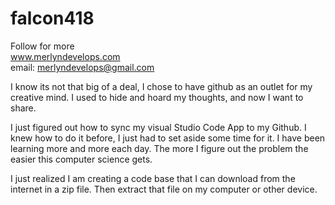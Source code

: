 # falcon418
Follow for more<br>
www.merlyndevelops.com<br>
email: merlyndevelops@gmail.com<br>

I know its not that big of a deal, I chose to have github as an outlet for my creative mind.   I used to hide and hoard my thoughts, and now I want to share.

I just figured out how to sync my visual Studio Code App to my Github.  I knew how to do it before, I just had to set aside some time for it.  I have been learning more and more each day.  The more I figure out the problem the easier this computer science gets.

I just realized I am creating a code base that I can download from the internet in a zip file.
Then extract that file on my computer or other device.